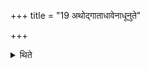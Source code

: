 +++
title = "19 अथोद्गाताधावेनाधूनुते"

+++

<details><summary>थिते</summary>

अथोद्गाताधावेनाधूनुते १९
</details>
